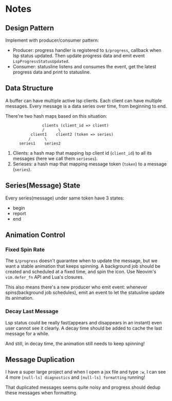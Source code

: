 # Notes

## Design Pattern

Implement with producer/consumer pattern:

- Producer: progress handler is registered to `$/progress`, callback when lsp status updated. Then update progress data and emit event `LspProgressStatusUpdated`.
- Consumer: statusline listens and consumes the event, get the latest progress data and print to statusline.

## Data Structure

A buffer can have multiple active lsp clients. Each client can have multiple messages. Every message is a data series over time, from beginning to end.

There're two hash maps based on this situation:

```
                clients (client_id => client)
                /      \
           client1    client2 (token => series)
          /      \
      series1    series2
```

1. Clients: a hash map that mapping lsp client id (`client_id`) to all its messages (here we call them `serieses`).
2. Serieses: a hash map that mapping message token (`token`) to a message (`series`).

## Series(Message) State

Every series(message) under same token have 3 states:

- begin
- report
- end

## Animation Control

### Fixed Spin Rate

The `$/progress` doesn't guarantee when to update the message, but we want a stable animation that keeps spinning. A background job should be created and scheduled at a fixed time, and spin the icon. Use Neovim's `vim.defer_fn` API and Lua's closures.

This also means there's a new producer who emit event: whenever spins(background job schedules), emit an event to let the statusline update its animation.

### Decay Last Message

Lsp status could be really fast(appears and disappears in an instant) even user cannot see it clearly. A decay time should be added to cache the last message for a while.

And still, in decay time, the animation still needs to keep spinning!

## Message Duplication

I have a super large project and when I open a jsx file and type `:w`, I can see 4 more `[null-ls] diagnostics` and `[null-ls] formatting` running!

That duplicated messages seems quite noisy and progress should dedup these messages when formatting.

